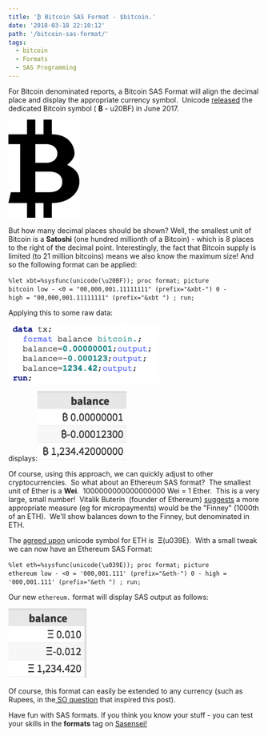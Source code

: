 ```yaml
---
title: '₿ Bitcoin SAS Format - $bitcoin.'
date: '2018-03-18 22:10:12'
path: '/bitcoin-sas-format/'
tags:
  - bitcoin
  - Formats
  - SAS Programming
---
```


<!-- For Bitcoin denominated reports, a Bitcoin SAS Format will align the decimal place and display the appropriate currency symbol.  Unicode <a href="http://www.unicode.org/versions/Unicode10.0.0/">released</a> the dedicated Bitcoin symbol ( <strong>&#8383;</strong> - u20BF) in June 2017. -->

For Bitcoin denominated reports, a Bitcoin SAS Format will align the decimal place and display the appropriate currency symbol.  Unicode <a href="http://www.unicode.org/versions/Unicode10.0.0/">released</a> the dedicated Bitcoin symbol ( <strong>&#8383;</strong> - u20BF) in June 2017.

<!-- For Bitcoin denominated reports, a Bitcoin SAS Format will align the decimal place and display the appropriate currency symbol.  Unicode <a href="http://www.unicode.org/versions/Unicode10.0.0/">released</a> the dedicated Bitcoin symbol ( <strong>&#8383;</strong> - u20BF) in June 2017. -->

[<img class="aligncenter size-medium wp-image-316" src="../images/Btc-unicode.png" alt="" width="142" height="196" />](/bitcoin-sas-format)

But how many decimal places should be shown? Well, the smallest unit of Bitcoin is a <strong>Satoshi</strong> (one hundred millionth of a Bitcoin) - which is 8 places to the right of the decimal point. Interestingly, the fact that Bitcoin supply is limited (to 21 million bitcoins) means we also know the maximum size! And so the following format can be applied:

<code>%let xbt=%sysfunc(unicode(\u20BF));
proc format;
picture bitcoin
low - &lt;0 = "00,000,001.11111111" (prefix="&amp;xbt-")
0 - high = "00,000,001.11111111" (prefix="&amp;xbt ")
;
run;</code>

Applying this to some raw data:

<img class="aligncenter size-medium wp-image-321" src="../images/Screen-Shot-2018-03-18-at-22.40.54-1-300x117.png" alt="" width="300" height="117" />

displays:<a href="https://"><img class="aligncenter size-full wp-image-306" src="../images/Screen-Shot-2018-03-18-at-22.42.32.png" alt="" width="178" height="140" /></a>

Of course, using this approach, we can quickly adjust to other cryptocurrencies.  So what about an Ethereum SAS format?  The smallest unit of Ether is a <strong>Wei</strong>.  1000000000000000000 Wei = 1 Ether.  This is a very large, small number!  Vitalik Buterin  (founder of Ethereum) <a href="https://ethereum.stackexchange.com/a/2611">suggests</a> a more appropriate measure (eg for micropayments) would be the "Finney" (1000th of an ETH).  We'll show balances down to the Finney, but denominated in ETH.

The <a href="https://ethereumsymbol.com/#why">agreed upon</a> unicode symbol for ETH is  <strong>&#926;</strong>(u039E).  With a small tweak we can now have an Ethereum SAS Format:

<code>%let eth=%sysfunc(unicode(\u039E));
proc format;
picture ethereum
low - &lt;0 = '000,001.111' (prefix="&amp;eth-")
0 - high = '000,001.111' (prefix="&amp;eth ")
;
run;</code>

Our new <code>ethereum.</code> format will display SAS output as follows:

<a href="https://"><img class="aligncenter size-full wp-image-307" src="../images/Screen-Shot-2018-03-18-at-23.03.25.png" alt="" width="156" height="140" /></a>

Of course, this format can easily be extended to any currency (such as Rupees, in the<a href="https://stackoverflow.com/questions/49346969/indian-currency-symbol-in-sas"> SO question</a> that inspired this post).

Have fun with SAS formats. If you think you know your stuff - you can test your skills in the <strong>formats</strong> tag on <a href="https://sasensei.com/questions/filter?tags_any=[18]">Sasensei!</a>
